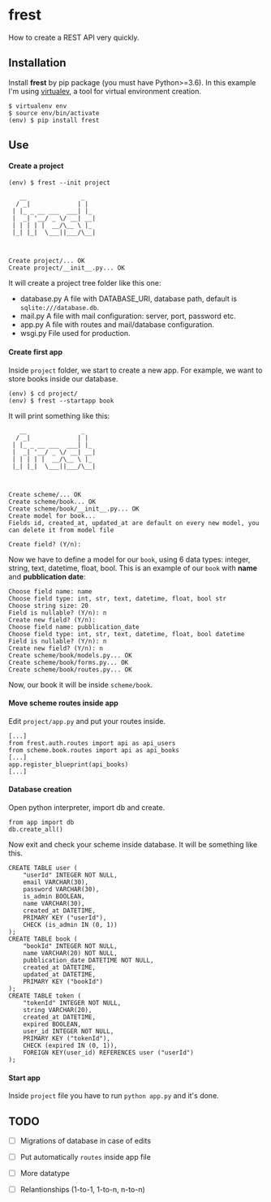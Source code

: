 # frest
How to create a REST API very quickly.

## Installation
Install **frest** by pip package (you must have Python>=3.6). In this example I'm using [virtualev](https://pypi.org/project/virtualenv/), a tool for virtual environment creation.
```
$ virtualenv env
$ source env/bin/activate
(env) $ pip install frest
```

## Use
#### Create a project
```
(env) $ frest --init project                                                                                                                                                
  
   __               _    
  / _|             | |   
 | |_ _ __ ___  ___| |_ 
 |  _| '__/ _ \/ __| __| 
 | | | | |  __/\__ \ |_  
 |_| |_|  \___||___/\__|
    


Create project/... OK
Create project/__init__.py... OK

```
It will create a project tree folder like this one:
* database.py
	A file with DATABASE_URI, database path, default is `sqlite:///database.db`.
* mail.py
	A file with mail configuration: server, port, password etc.
* app.py
	A file with routes and mail/database configuration.
* wsgi.py
	File used for production.

#### Create first app
Inside `project` folder, we start to create a new app. For example, we want to store books inside our database.
```
(env) $ cd project/
(env) $ frest --startapp book
```

It will print something like this:
```
   __               _    
  / _|             | |   
 | |_ _ __ ___  ___| |_ 
 |  _| '__/ _ \/ __| __| 
 | | | | |  __/\__ \ |_  
 |_| |_|  \___||___/\__|
    


Create scheme/... OK
Create scheme/book... OK
Create scheme/book/__init__.py... OK
Create model for book...
Fields id, created_at, updated_at are default on every new model, you can delete it from model file

Create field? (Y/n): 
```
Now we have to define a model for our `book`, using 6 data types: integer, string, text, datetime, float, bool.
This is an example of our `book` with **name** and **pubblication date**:
```
Choose field name: name
Choose field type: int, str, text, datetime, float, bool str
Choose string size: 20
Field is nullable? (Y/n): n
Create new field? (Y/n): 
Choose field name: pubblication_date
Choose field type: int, str, text, datetime, float, bool datetime
Field is nullable? (Y/n): n
Create new field? (Y/n): n
Create scheme/book/models.py... OK
Create scheme/book/forms.py... OK
Create scheme/book/routes.py... OK
```

Now, our book it will be inside `scheme/book`.

#### Move scheme routes inside app
Edit `project/app.py` and put your routes inside.
```
[...]
from frest.auth.routes import api as api_users
from scheme.book.routes import api as api_books
[...]
app.register_blueprint(api_books)
[...]
```

#### Database creation
Open python interpreter, import db and create.
```
from app import db
db.create_all()
```
Now exit and check your scheme inside database. It will be something like this.
```
CREATE TABLE user (
	"userId" INTEGER NOT NULL, 
	email VARCHAR(30), 
	password VARCHAR(30), 
	is_admin BOOLEAN, 
	name VARCHAR(30), 
	created_at DATETIME, 
	PRIMARY KEY ("userId"), 
	CHECK (is_admin IN (0, 1))
);
CREATE TABLE book (
	"bookId" INTEGER NOT NULL, 
	name VARCHAR(20) NOT NULL, 
	pubblication_date DATETIME NOT NULL, 
	created_at DATETIME, 
	updated_at DATETIME, 
	PRIMARY KEY ("bookId")
);
CREATE TABLE token (
	"tokenId" INTEGER NOT NULL, 
	string VARCHAR(20), 
	created_at DATETIME, 
	expired BOOLEAN, 
	user_id INTEGER NOT NULL, 
	PRIMARY KEY ("tokenId"), 
	CHECK (expired IN (0, 1)), 
	FOREIGN KEY(user_id) REFERENCES user ("userId")
);
```

#### Start app
Inside `project` file you have to run `python app.py` and it's done.

## TODO

 - [ ] Migrations of database in case of edits
 - [ ] Put automatically `routes` inside app file
 - [ ] More datatype
 - [ ] Relantionships (1-to-1, 1-to-n, n-to-n)


